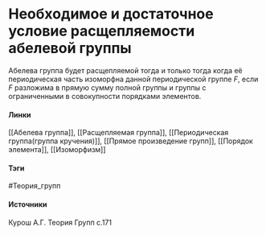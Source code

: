 # Необходимое и достаточное условие расщепляемости абелевой группы
Абелева группа будет расщепляемой тогда и только тогда когда её периодическая часть изоморфна данной периодической группе $F$, если $F$ разложима в прямую сумму полной группы и группы с ограниченными в совокупности порядками элементов.

#### Линки
 [[Абелева группа]],
 [[Расщепляемая группа]],
 [[Периодическая группа(группа кручения)]],
 [[Прямое произведение групп]],
 [[Порядок элемента]],
 [[Изоморфизм]]
#### Тэги
 #Теория_групп 
#### Источники
 Курош А.Г. Теория Групп с.171